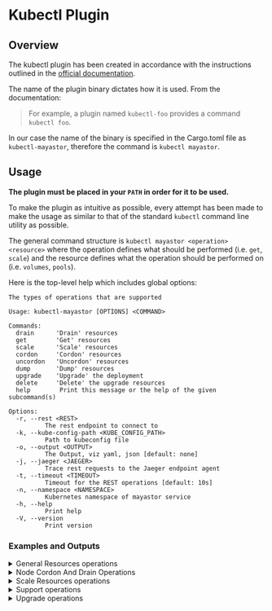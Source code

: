 # Kubectl Plugin

## Overview
The kubectl plugin has been created in accordance with the instructions outlined in the [official documentation](https://kubernetes.io/docs/tasks/extend-kubectl/kubectl-plugins/).


The name of the plugin binary dictates how it is used. From the documentation:
> For example, a plugin named `kubectl-foo` provides a command `kubectl foo`.

In our case the name of the binary is specified in the Cargo.toml file as `kubectl-mayastor`, therefore the command is `kubectl mayastor`.

## Usage
**The plugin must be placed in your `PATH` in order for it to be used.**

To make the plugin as intuitive as possible, every attempt has been made to make the usage as similar to that of the standard `kubectl` command line utility as possible.

The general command structure is `kubectl mayastor <operation> <resource>` where the operation defines what should be performed (i.e. `get`, `scale`) and the resource defines what the operation should be performed on (i.e. `volumes`, `pools`).

Here is the top-level help which includes global options:
```
The types of operations that are supported

Usage: kubectl-mayastor [OPTIONS] <COMMAND>

Commands:
  drain      'Drain' resources
  get        'Get' resources
  scale      'Scale' resources
  cordon     'Cordon' resources
  uncordon   'Uncordon' resources
  dump       'Dump' resources
  upgrade    'Upgrade' the deployment
  delete     'Delete' the upgrade resources
  help        Print this message or the help of the given subcommand(s)

Options:
  -r, --rest <REST>
          The rest endpoint to connect to
  -k, --kube-config-path <KUBE_CONFIG_PATH>
          Path to kubeconfig file
  -o, --output <OUTPUT>
          The Output, viz yaml, json [default: none]
  -j, --jaeger <JAEGER>
          Trace rest requests to the Jaeger endpoint agent
  -t, --timeout <TIMEOUT>
          Timeout for the REST operations [default: 10s]
  -n, --namespace <NAMESPACE>
          Kubernetes namespace of mayastor service
  -h, --help
          Print help
  -V, --version
          Print version
```

### Examples and Outputs


<details>
<summary> General Resources operations </summary>

1. Get Volumes
```
❯ kubectl mayastor get volumes
 ID                                    REPLICAS TARGET-NODE  ACCESSIBILITY STATUS  SIZE     THIN-PROVISIONED ALLOCATED
 18e30e83-b106-4e0d-9fb6-2b04e761e18a  4        kworker1     nvmf          Online  1GiB     true             8MiB
 0c08667c-8b59-4d11-9192-b54e27e0ce0f  4        kworker2     <none>        Online  381.6MiB false            384MiB

```
2. Get Volume by ID
```
❯ kubectl mayastor get volume 18e30e83-b106-4e0d-9fb6-2b04e761e18a
 ID                                    REPLICAS TARGET-NODE  ACCESSIBILITY STATUS  SIZE     THIN-PROVISIONED ALLOCATED
 18e30e83-b106-4e0d-9fb6-2b04e761e18a  4        kworker1     nvmf          Online  1GiB     true             8MiB

```
3. Get Pools
```
❯ kubectl mayastor get pools
 ID               DISKS                                                     MANAGED  NODE      STATUS  CAPACITY  ALLOCATED  AVAILABLE
 pool-1-kworker1  aio:///dev/vdb?uuid=d8a36b4b-0435-4fee-bf76-f2aef980b833  true     kworker1  Online  500GiB    100GiB     400GiB
 pool-1-kworker2  aio:///dev/vdc?uuid=bb12ec7d-8fc3-4644-82cd-dee5b63fc8c5  true     kworker1  Online  500GiB    100GiB     400GiB
 pool-1-kworker2  aio:///dev/vdb?uuid=f324edb7-1aca-41ec-954a-9614527f77e1  true     kworker2  Online  500GiB    100GiB     400GiB
```
4. Get Pool by ID
```
❯ kubectl mayastor get pool pool-1-kworker1
 ID               DISKS                                                     MANAGED  NODE      STATUS  CAPACITY  ALLOCATED  AVAILABLE
 pool-1-kworker1  aio:///dev/vdb?uuid=d8a36b4b-0435-4fee-bf76-f2aef980b833  true     kworker1  Online  500GiB    100GiB     400GiB
```
5. Get Nodes
```
❯ kubectl mayastor get nodes
 ID          GRPC ENDPOINT   STATUS   CORDONED
 kworker1    10.1.0.7:10124  Online   false
 kworker2    10.1.0.6:10124  Online   false
 kworker3    10.1.0.8:10124  Online   false
```
6. Get Node by ID
```
❯ kubectl mayastor get node mayastor-2
 ID          GRPC ENDPOINT   STATUS  CORDONED
 mayastor-2  10.1.0.7:10124  Online  false
```

7. Get Volume(s)/Pool(s)/Node(s) to a specific Output Format
```
❯ kubectl mayastor -ojson get volumes
[{"spec":{"num_replicas":2,"size":67108864,"status":"Created","target":{"node":"ksnode-2","protocol":"nvmf"},"uuid":"5703e66a-e5e5-4c84-9dbe-e5a9a5c805db","topology":{"explicit":{"allowed_nodes":["ksnode-1","ksnode-3","ksnode-2"],"preferred_nodes":["ksnode-2","ksnode-3","ksnode-1"]}},"policy":{"self_heal":true}},"state":{"target":{"children":[{"state":"Online","uri":"bdev:///ac02cf9e-8f25-45f0-ab51-d2e80bd462f1?uuid=ac02cf9e-8f25-45f0-ab51-d2e80bd462f1"},{"state":"Online","uri":"nvmf://192.168.122.6:8420/nqn.2019-05.io.openebs:7b0519cb-8864-4017-85b6-edd45f6172d8?uuid=7b0519cb-8864-4017-85b6-edd45f6172d8"}],"deviceUri":"nvmf://192.168.122.234:8420/nqn.2019-05.io.openebs:nexus-140a1eb1-62b5-43c1-acef-9cc9ebb29425","node":"ksnode-2","rebuilds":0,"protocol":"nvmf","size":67108864,"state":"Online","uuid":"140a1eb1-62b5-43c1-acef-9cc9ebb29425"},"size":67108864,"status":"Online","uuid":"5703e66a-e5e5-4c84-9dbe-e5a9a5c805db"}}]

```

```
❯ kubectl mayastor -oyaml get pools
---
- id: pool-1-kworker1
  state:
    capacity: 5360320512
    disks:
      - "aio:///dev/vdb?uuid=d8a36b4b-0435-4fee-bf76-f2aef980b833"
    id: pool-1-kworker1
    node: kworker1
    status: Online
    used: 1111490560
- id: pool-1-kworker2
  state:
    capacity: 5360320512
    disks:
      - "aio:///dev/vdc?uuid=bb12ec7d-8fc3-4644-82cd-dee5b63fc8c5"
    id: pool-1-kworker-2
    node: kworker1
    status: Online
    used: 2185232384
- id: pool-1-kworker3
  state:
    capacity: 5360320512
    disks:
      - "aio:///dev/vdb?uuid=f324edb7-1aca-41ec-954a-9614527f77e1"
    id: pool-1-kworker-3
    node: kworker2
    status: Online
    used: 3258974208
```
8. Replica topology for a specific volume
```
❯ kubectl mayastor get volume-replica-topology ec4e66fd-3b33-4439-b504-d49aba53da26
 ID                                    NODE      POOL             STATUS  CAPACITY  ALLOCATED SNAPSHOTS  CHILD-STATUS  REASON  REBUILD
 b32769b8-e5b3-4e1c-9db0-89867470f6eb  kworker1  pool-1-kworker1  Online  384MiB    8MiB      12MiB      Degraded      <none>  75 %
 d3856829-22b3-414d-a01b-4b6467db14fb  kworker2  pool-1-kworker2  Online  384MiB    8MiB      64MiB      Online        <none>  <none>
```

9. Replica topology for all volumes
```
❯ kubectl mayastor get volume-replica-topologies
VOLUME-ID                              ID                                    NODE      POOL             STATUS  CAPACITY  ALLOCATED SNAPSHOTS CHILD-STATUS  REASON      REBUILD
 c05ef923-a320-468c-b426-a260c1d84107  b58e1975-633f-4b34-9611-b648babf76a8  kworker1  pool-1-kworker1  Online  60MiB     36MiB     0MiB      Degraded      OutOfSpace  <none>
 ├─                                    67a6ec31-5923-490f-84b7-0be1df3bfb53  kworker2  pool-1-kworker2  Online  60MiB     60MiB     0MiB      Online        <none>      <none>
 └─                                    553aeb7c-4be4-4391-a403-ad241d96711f  kworker3  pool-1-kworker3  Online  60MiB     60MiB     0MiB      Online        <none>      <none>
 83241cc8-5dca-4bf1-b55a-c427c3e9b4a1  adde358f-70cd-4a2d-9dfb-f40d6663ecbc  kworker1  pool-1-kworker1  Online  20MiB     16MiB     0MiB      Degraded      <none>      51%
 ├─                                    b5ff41b8-1a0a-4bc7-84bb-5bfdfe72a71e  kworker2  pool-1-kworker2  Online  60MiB     60MiB     0MiB      Online        <none>      <none>
 └─                                    39431c11-0eea-48e7-970f-a2359ebbb9d1  kworker3  pool-1-kworker3  Online  60MiB     60MiB     0MiB      Online        <none>      <none>
```

10. Volume Snapshots by volumeID
```
❯ kubectl mayastor get volume-snapshots --volume dc4e66fd-3b33-4439-b504-d49aba53da26
 ID                                    TIMESTAMP             SIZE   SOURCE-VOL
 11823425-41fa-434a-9efd-a356b70b5d7c  2023-06-06T05:49:13Z  12MiB  dc4e66fd-3b33-4439-b504-d49aba53da26
 22823425-41fa-434a-9efd-a356b70b5d7c  2023-06-06T05:50:14Z  12MiB  dc4e66fd-3b33-4439-b504-d49aba53da26

```

11. Volume Rebuild History by volumeID
```
❯ kubectl mayastor get rebuild-history e898106d-e735-4edf-aba2-932d42c3c58d
DST                                   SRC                                   STATE      TOTAL  RECOVERED  TRANSFERRED  IS-PARTIAL  START-TIME            END-TIME
b5de71a6-055d-433a-a1c5-2b39ade05d86  0dafa450-7a19-4e21-a919-89c6f9bd2a97  Completed  7MiB   7MiB       0 B          true        2023-07-04T05:45:47Z  2023-07-04T05:45:47Z
b5de71a6-055d-433a-a1c5-2b39ade05d86  0dafa450-7a19-4e21-a919-89c6f9bd2a97  Completed  7MiB   7MiB       0 B          true        2023-07-04T05:45:46Z  2023-07-04T05:45:46Z

❯ kubectl mayastor get rebuild-history e898106d-e735-4edf-aba2-932d42c3c58d -ojson
{"targetUuid":"c9eb4172-e90c-40ca-9db0-26b2ae372b28","records":[{"childUri":"nvmf://10.1.0.9:8420/nqn.2019-05.io.openebs:b5de71a6-055d-433a-a1c5-2b39ade05d86?uuid=b5de71a6-055d-433a-a1c5-2b39ade05d86","srcUri":"bdev:///0dafa450-7a19-4e21-a919-89c6f9bd2a97?uuid=0dafa450-7a19-4e21-a919-89c6f9bd2a97","rebuildJobState":"Completed","blocksTotal":14302,"blocksRecovered":14302,"blocksTransferred":0,"blocksRemaining":0,"blockSize":512,"isPartial":true,"startTime":"2023-07-04T05:45:47.765932276Z","endTime":"2023-07-04T05:45:47.766825274Z"},{"childUri":"nvmf://10.1.0.9:8420/nqn.2019-05.io.openebs:b5de71a6-055d-433a-a1c5-2b39ade05d86?uuid=b5de71a6-055d-433a-a1c5-2b39ade05d86","srcUri":"bdev:///0dafa450-7a19-4e21-a919-89c6f9bd2a97?uuid=0dafa450-7a19-4e21-a919-89c6f9bd2a97","rebuildJobState":"Completed","blocksTotal":14302,"blocksRecovered":14302,"blocksTransferred":0,"blocksRemaining":0,"blockSize":512,"isPartial":true,"startTime":"2023-07-04T05:45:46.242015389Z","endTime":"2023-07-04T05:45:46.242927463Z"}]}

```

**NOTE: The above command lists volume snapshots for all volumes if `--volume` or `--snapshot` or a combination of both flags is not used.**

12. Get BlockDevices by NodeID
```
❯ kubectl mayastor get block-devices kworker1 --all
 DEVNAME          DEVTYPE    SIZE       AVAILABLE  MODEL                       DEVPATH                                                         FSTYPE  FSUUID  MOUNTPOINT  PARTTYPE                              MAJOR            MINOR                                     DEVLINKS
 /dev/nvme1n1     disk       400GiB     no         Amazon Elastic Block Store  /devices/pci0000:00/0000:00:1f.0/nvme/nvme1/nvme1n1             259     4       ext4        4616cd08-7a7d-49fe-ae6d-908f9e864fc7                                                             "/dev/disk/by-uuid/4616cd08-7a7d-49fe-ae6d-908f9e864fc7", "/dev/disk/by-id/nvme-Amazon_Elastic_Block_Store_vol04bfba0a58c4ffdae", "/dev/disk/by-id/nvme-nvme.1d0f-766f6c303462666261306135386334666664
 /dev/nvme4n1     disk       2TiB       yes        Amazon Elastic Block Store  /devices/pci0000:00/0000:00:1d.0/nvme/nvme4/nvme4n1             259     12                                                                                                                   "/dev/disk/by-id/nvme-Amazon_Elastic_Block_Store_vol06eb486c9593587a9", "/dev/disk/by-id/nvme-nvme.1d0f-766f6c3036656234383663393539333538376139-416d617a6f6e20456c617374696320426c6f636b2053746f7265-00000001", "/dev/disk/by-path/pci-0000:00:1d.0-nvme-1"
 /dev/nvme2n1     disk       1TiB       no         Amazon Elastic Block Store  /devices/pci0000:00/0000:00:1e.0/nvme/nvme2/nvme2n1             259     5                                                                                                                    "/dev/disk/by-id/nvme-nvme.1d0f-766f6c3033623636623930363535636636656465-416d617a6f6e20456c617374696320426c6f636b2053746f7265-00000001", "/dev/disk/by-path/pci-0000:00:1e.0-nvme-1", "/dev/disk/by-id/nvme-Amazon_Elastic_Block_Store_vol03b66b90655cf6ede"
```
```
❯ kubectl mayastor get block-devices kworker1
 DEVNAME       DEVTYPE  SIZE      AVAILABLE  MODEL                       DEVPATH                                              MAJOR  MINOR  DEVLINKS
 /dev/nvme4n1  disk     2TiB      yes        Amazon Elastic Block Store  /devices/pci0000:00/0000:00:1d.0/nvme/nvme4/nvme4n1  259    12     "/dev/disk/by-id/nvme-Amazon_Elastic_Block_Store_vol06eb486c9593587a9", "/dev/disk/by-id/nvme-nvme.1d0f-766f6c3036656234383663393539333538376139-416d617a6f6e20456c617374696320426c6f636b2053746f7265-00000001", "/dev/disk/by-path/pci-0000:00:1d.0-nvme-1"
```
**NOTE: The above command lists usable blockdevices if `--all` flag is not used, but currently since there isn't a way to identify whether the `disk` has a blobstore pool, `disks` not used by `pools` created by `control-plane` are shown as usable if they lack any filesystem uuid.**

</details>

<details>
<summary> Node Cordon And Drain Operations </summary>

1. Node Cordoning
```
❯ kubectl mayastor cordon node kworker1 my_cordon_1
Node node-1-14048 cordoned successfully
```
2. Node Uncordoning
```
❯ kubectl mayastor uncordon node kworker1 my_cordon_1
Node node-1-14048 successfully uncordoned
```
3. Get Cordon
```
❯ kubectl mayastor get cordon node node-1-14048
 ID            GRPC ENDPOINT        STATUS  CORDONED  CORDON LABELS
 node-1-14048  95.217.158.66:10124  Online  true      my_cordon_1

❯ kubectl mayastor get cordon nodes
 ID            GRPC ENDPOINT        STATUS  CORDONED  CORDON LABELS
 node-2-14048  95.217.152.7:10124   Online  true      my_cordon_2
 node-1-14048  95.217.158.66:10124  Online  true      my_cordon_1
```
4. Node Draining
```
❯ kubectl mayastor drain node io-engine-1 my-drain-label
Node node-1-14048 successfully drained

❯ kubectl mayastor drain node node-1-14048 my-drain-label --drain-timeout 10s
Node node-1-14048 drain command timed out
```
5. Cancel Node Drain (via uncordon)
```
❯ kubectl mayastor uncordon node io-engine-1 my-drain-label
Node io-engine-1 successfully uncordoned
```
6. Get Drain
```
❯ kubectl mayastor get drain node node-2-14048
 ID            GRPC ENDPOINT       STATUS  CORDONED  DRAIN STATE  DRAIN LABELS
 node-2-14048  95.217.152.7:10124  Online  true      Draining     my_drain_2

❯ kubectl-plugin/bin/kubectl-mayastor get drain node node-0-14048
 ID            GRPC ENDPOINT          STATUS  CORDONED  DRAIN STATE   DRAIN LABELS
 node-0-14048  135.181.206.173:10124  Online  false     Not draining

❯ kubectl mayastor get drain nodes
 ID            GRPC ENDPOINT        STATUS  CORDONED  DRAIN STATE  DRAIN LABELS
 node-2-14048  95.217.152.7:10124   Online  true      Draining     my_drain_2
 node-1-14048  95.217.158.66:10124  Online  true      Drained      my_drain_1

```
</details>

<details>
<summary> Scale Resources operations </summary>

1. Scale Volume by ID
```
❯ kubectl mayastor scale volume 0c08667c-8b59-4d11-9192-b54e27e0ce0f 5
Volume 0c08667c-8b59-4d11-9192-b54e27e0ce0f Scaled Successfully 🚀

```
</details>

<details>
<summary> Support operations </summary>

```sh
kubectl mayastor dump
Usage: kubectl-mayastor dump [OPTIONS] <COMMAND>

Commands:
  system  Collects entire system information
  etcd    Collects information from etcd
  help    Print this message or the help of the given subcommand(s)

Options:
  -r, --rest <REST>
          The rest endpoint to connect to
  -t, --timeout <TIMEOUT>
          Specifies the timeout value to interact with other modules of system [default: 10s]
  -k, --kube-config-path <KUBE_CONFIG_PATH>
          Path to kubeconfig file
  -s, --since <SINCE>
          Period states to collect all logs from last specified duration [default: 24h]
  -l, --loki-endpoint <LOKI_ENDPOINT>
          Endpoint of LOKI service, if left empty then it will try to parse endpoint from Loki service(K8s service resource), if the tool is unable to parse from service then logs will be collected using Kube-apiserver
  -e, --etcd-endpoint <ETCD_ENDPOINT>
          Endpoint of ETCD service, if left empty then will be parsed from the internal service name
  -d, --output-directory-path <OUTPUT_DIRECTORY_PATH>
          Output directory path to store archive file [default: ./]
  -n, --namespace <NAMESPACE>
          Kubernetes namespace of mayastor service [default: mayastor]
  -o, --output <OUTPUT>
          The Output, viz yaml, json [default: none]
  -j, --jaeger <JAEGER>
          Trace rest requests to the Jaeger endpoint agent
  -h, --help
          Print help

Supportability - collects state & log information of services and dumps it to a tar file.
```

**Note**: Each subcommand supports `--help` option to know various other options.


**Examples**:

To collect entire mayastor system information into an archive file
```sh
## Command
kubectl mayastor dump system -d <output_directory> -n <mayastor_namespace>
```
 <b>`--disable-log-collection` can be used to disable collection of logs.</b>

</details>
<details>
<summary> Upgrade operations </summary>

**Examples**:

1. Upgrade deployment
```
  ## Command
  kubectl mayastor upgrade
  `Upgrade` the deployment

  Usage: kubectl-mayastor upgrade [OPTIONS]

  Options:
  -d, --dry-run
        Display all the validations output but will not execute upgrade
  -r, --rest <REST>
        The rest endpoint to connect to
  -D, --skip-data-plane-restart
        If set then upgrade will skip the io-engine pods restart
  -k, --kube-config-path <KUBE_CONFIG_PATH>
        Path to kubeconfig file
  -S, --skip-single-replica-volume-validation
        If set then it will continue with upgrade without validating singla replica volume
  -R, --skip-replica-rebuild
        If set then upgrade will skip the repilca rebuild in progress validation
  -C, --skip-cordoned-node-validation
        If set then upgrade will skip the cordoned node validation
  -o, --output <OUTPUT>
        The Output, viz yaml, json [default: none]
  -j, --jaeger <JAEGER>
        Trace rest requests to the Jaeger endpoint agent
  -n, --namespace <NAMESPACE>
        Kubernetes namespace of mayastor service [default: mayastor]
  -h, --help
        Print help
```

2. Get the upgrade status
```
   ## Command
   kubectl mayastor get upgrade-status
   `Get` the upgrade status

   Usage: kubectl-mayastor get upgrade-status [OPTIONS]

   Options:
   -r, --rest <REST>
        The rest endpoint to connect to
   -k, --kube-config-path <KUBE_CONFIG_PATH>
        Path to kubeconfig file
   -o, --output <OUTPUT>
        The Output, viz yaml, json [default: none]
   -j, --jaeger <JAEGER>
        Trace rest requests to the Jaeger endpoint agent
   -n, --namespace <NAMESPACE>
        Kubernetes namespace of mayastor service [default: mayastor]
   -h, --help
        Print help
   ```

3. Delete upgrade resources
```
   ## Command
   kubectl mayastor delete upgrade
  `Delete` the upgrade resources

  Usage: kubectl-mayastor delete upgrade [OPTIONS]

  Options:
  -f, --force
        If true, immediately remove upgrade resources bypass graceful deletion
  -r, --rest <REST>
        The rest endpoint to connect to
  -k, --kube-config-path <KUBE_CONFIG_PATH>
        Path to kubeconfig file
  -o, --output <OUTPUT>
        The Output, viz yaml, json [default: none]
  -j, --jaeger <JAEGER>
        Trace rest requests to the Jaeger endpoint agent
  -n, --namespace <NAMESPACE>
        Kubernetes namespace of mayastor service [default: mayastor]
  -h, --help
          Print help

```
</details>
